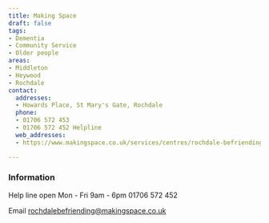 ```yaml
---
title: Making Space
draft: false
tags:
- Dementia
- Community Service
- Older people
areas:
- Middleton
- Heywood
- Rochdale
contact:
  addresses:
  - Howards Place, St Mary's Gate, Rochdale
  phone:
  - 01706 572 453
  - 01706 572 452 Helpline
  web_addresses:
  - https://www.makingspace.co.uk/services/centres/rochdale-befriending

---
```


### Information

Help line  open Mon - Fri 9am - 6pm
01706 572 452

Email  rochdalebefriending@makingspace.co.uk
